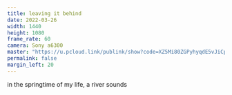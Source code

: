 ```yaml
---
title: leaving it behind
date: 2022-03-26
width: 1440
height: 1080
frame_rate: 60
camera: Sony a6300
master: "https://u.pcloud.link/publink/show?code=XZ5Mi80ZGPyhyqdE5vJiCpHFjnOjI4du5GlV"
permalink: false
margin_left: 20
---
```

in the springtime of my life, a river sounds